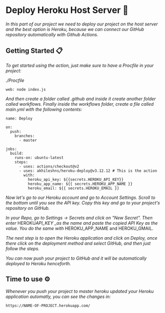 # Deploy Heroku Host Server 🚀

_In this part of our project we need to deploy our project on the host server and the best option is Heroku, because we can connect our GitHub repository automatically with Github Actions._

## Getting Started 📋

_To get started using the action, just make sure to have a Procfile in your project:_

_./Procfile_

```
web: node index.js
```

_And then create a folder called .github and inside it create another folder called workflows. Finally inside the workflows folder, create a file called main.yml with the following contents:_

```
name: Deploy

on:
  push:
    branches:
      - master

jobs:
  build:
    runs-on: ubuntu-latest
    steps:
      - uses: actions/checkout@v2
      - uses: akhileshns/heroku-deploy@v3.12.12 # This is the action
        with:
          heroku_api_key: ${{secrets.HEROKU_API_KEY}}
          heroku_app_name: ${{ secrets.HEROKU_APP_NAME }}
          heroku_email: ${{ secrets.HEROKU_EMAIL }}
```

_Now let's go to our Heroku account and go to Account Settings. Scroll to the bottom until you see the API key. Copy this key and go to your project's repository on GitHub._

_In your Repo, go to Settings -> Secrets and click on "New Secret". Then enter_ HEROKU*API_KEY \_as the name and paste the copied API Key as the value. You do the same with* HEROKU_APP_NAME and HEROKU_GMAIL.

_The next step is to open the Heroku application and click on Deploy, once there click on the deployment method and select GitHub, and then just follow the steps._

_You can now push your project to GitHub and it will be automatically deployed to Heroku henceforth._

## Time to use ⚙️

_Whenever you push your project to master heroku updated your Heroku application automatly, you can see the changes in:_

```
https://NAME-OF-PROJECT.herokuapp.com/
```
